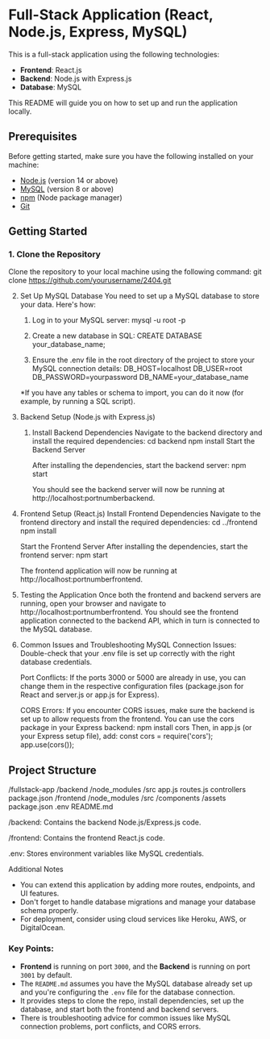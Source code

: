 # Full-Stack Application (React, Node.js, Express, MySQL)

This is a full-stack application using the following technologies:

- **Frontend**: React.js
- **Backend**: Node.js with Express.js
- **Database**: MySQL

This README will guide you on how to set up and run the application locally.

## Prerequisites

Before getting started, make sure you have the following installed on your machine:

- [Node.js](https://nodejs.org/) (version 14 or above)
- [MySQL](https://www.mysql.com/) (version 8 or above)
- [npm](https://www.npmjs.com/) (Node package manager)
- [Git](https://git-scm.com/)

## Getting Started

### 1. Clone the Repository

Clone the repository to your local machine using the following command:
git clone https://github.com/yourusername/2404.git

2. Set Up MySQL Database
You need to set up a MySQL database to store your data. Here's how:
    1. Log in to your MySQL server:
        mysql -u root -p

    2. Create a new database in SQL:
        CREATE DATABASE your_database_name;

    3. Ensure the .env file in the root directory of the project to store your MySQL connection details:
        DB_HOST=localhost
        DB_USER=root
        DB_PASSWORD=yourpassword
        DB_NAME=your_database_name

    *If you have any tables or schema to import, you can do it now (for example, by running a SQL script).

3. Backend Setup (Node.js with Express.js)
    1. Install Backend Dependencies
        Navigate to the backend directory and install the required dependencies:
        cd backend
        npm install
        Start the Backend Server
    
        After installing the dependencies, start the backend server:
        npm start

        You should see the backend server will now be running at http://localhost:portnumberbackend.

4. Frontend Setup (React.js)
    Install Frontend Dependencies
    Navigate to the frontend directory and install the required dependencies:
    cd ../frontend
    npm install

    Start the Frontend Server
    After installing the dependencies, start the frontend server:
    npm start

    The frontend application will now be running at http://localhost:portnumberfrontend.

5. Testing the Application
    Once both the frontend and backend servers are running, open your browser and navigate to http://localhost:portnumberfrontend. You should see the frontend application connected to the backend API, which in turn is connected to the MySQL database.

6. Common Issues and Troubleshooting
    MySQL Connection Issues: Double-check that your .env file is set up correctly with the right database credentials.

    Port Conflicts: If the ports 3000 or 5000 are already in use, you can change them in the respective configuration files (package.json for React and server.js or app.js for Express).

    CORS Errors: If you encounter CORS issues, make sure the backend is set up to allow requests from the frontend. You can use the cors package in your Express backend:
    npm install cors
    Then, in app.js (or your Express setup file), add:
    const cors = require('cors');
    app.use(cors());

## Project Structure
/fullstack-app
  /backend
    /node_modules
    /src
      app.js
      routes.js
      controllers
    package.json
  /frontend
    /node_modules
    /src
      /components
      /assets
    package.json
  .env
  README.md

/backend: Contains the backend Node.js/Express.js code.

/frontend: Contains the frontend React.js code.

.env: Stores environment variables like MySQL credentials.

Additional Notes
- You can extend this application by adding more routes, endpoints, and UI features.
- Don't forget to handle database migrations and manage your database schema properly.
- For deployment, consider using cloud services like Heroku, AWS, or DigitalOcean.

### Key Points:

- **Frontend** is running on port `3000`, and the **Backend** is running on port `3001` by default.
- The `README.md` assumes you have the MySQL database already set up and you're configuring the `.env` file for the database connection.
- It provides steps to clone the repo, install dependencies, set up the database, and start both the frontend and backend servers.
- There is troubleshooting advice for common issues like MySQL connection problems, port conflicts, and CORS errors.